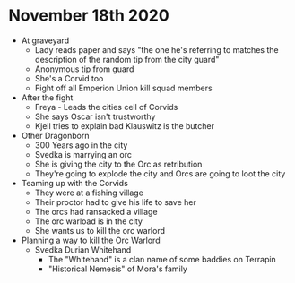 # November 18th 2020

- At graveyard
	- Lady reads paper and says "the one he's referring to matches the description of the random tip from the city guard" 
	- Anonymous tip from guard 
	- She's a Corvid too
	- Fight off all Emperion Union kill squad members
- After the fight
	- Freya - Leads the cities cell of Corvids
	- She says Oscar isn't trustworthy
	- Kjell tries to explain bad Klauswitz is the butcher
- Other Dragonborn 
	- 300 Years ago in the city 
	- Svedka is marrying an orc
	- She is giving the city to the Orc as retribution 
	- They're going to explode the city and Orcs are going to loot the city
- Teaming up with the Corvids 
	- They were at a fishing village 
	- Their proctor had to give his life to save her
	- The orcs had ransacked a village
	- The orc warload is in the city
	- She wants us to kill the orc warlord
- Planning a way to kill the Orc Warlord
	- Svedka Durian Whitehand
		- The "Whitehand" is a clan name of some baddies on Terrapin 
		- "Historical Nemesis" of Mora's family 
	
